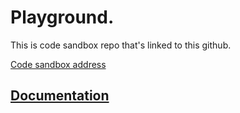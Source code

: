 
# Playground.

This is code sandbox repo that's linked to this github.

[Code sandbox address](https://codesandbox.io/embed/2omn67p8kj)


## [Documentation](https://w3js.com/react-multi-carousel/)


